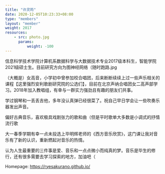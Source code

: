 ```yaml
---
title: "许灵筠"
date: 2020-12-05T10:23:33+08:00
type: "members"
layout: "member"
weight: 2017
resources:
    - src: photo.jpg
      params:
          weight: -100
---
```


信息科学技术学院计算机系数据科学与大数据技术专业2017级本科生，智能学院2021级硕士生。目前研究方向为图神经网络（随时跑路.jpg

（大概是）女高音，小学初中曾参加校合唱团，后来断断续续上过一些声乐相关的课程【这里强烈安利歌剧研究院的公选们】，目前在北京声纳合唱团女二高声部学习。2018年加入教唱组，有幸与一群实力强劲且有趣的朋友们共事。

学过钢琴和一丢丢吉他，多年没认真弹已经很菜了。祝自己早日学会让一些吹奏乐器发出声音。

偏好古典音乐，喜欢极具戏剧张力的歌和曲（但是平时歌单大多数是小调式的抒情流行歌

大一春季学期有幸一点未投选上毕明辉老师的《西方音乐欣赏》，这门课让我对音乐有了新的认识，重新燃起对音乐的热情。

认为人生最重要的三件事是爱、音乐和一点点微小而纯真的梦。音乐是毕生的修行，还有很多需要去学习探索的地方，加油吧（

Homepage: https://ryesakurano.github.io/
